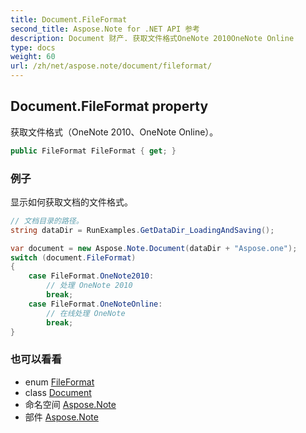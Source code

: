 ```yaml
---
title: Document.FileFormat
second_title: Aspose.Note for .NET API 参考
description: Document 财产. 获取文件格式OneNote 2010OneNote Online
type: docs
weight: 60
url: /zh/net/aspose.note/document/fileformat/
---
```

## Document.FileFormat property

获取文件格式（OneNote 2010、OneNote Online）。

```csharp
public FileFormat FileFormat { get; }
```

### 例子

显示如何获取文档的文件格式。

```csharp
// 文档目录的路径。
string dataDir = RunExamples.GetDataDir_LoadingAndSaving();

var document = new Aspose.Note.Document(dataDir + "Aspose.one");
switch (document.FileFormat)
{
    case FileFormat.OneNote2010:
        // 处理 OneNote 2010
        break;
    case FileFormat.OneNoteOnline:
        // 在线处理 OneNote
        break;
}
```

### 也可以看看

* enum [FileFormat](../../fileformat/)
* class [Document](../)
* 命名空间 [Aspose.Note](../../document/)
* 部件 [Aspose.Note](../../../)



